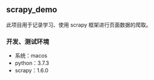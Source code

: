 ## scrapy_demo

此项目用于记录学习、使用 scrapy 框架进行页面数据的爬取。

### 开发、测试环境

- 系统：macos
- python：3.7.3
- scrapy：1.6.0

